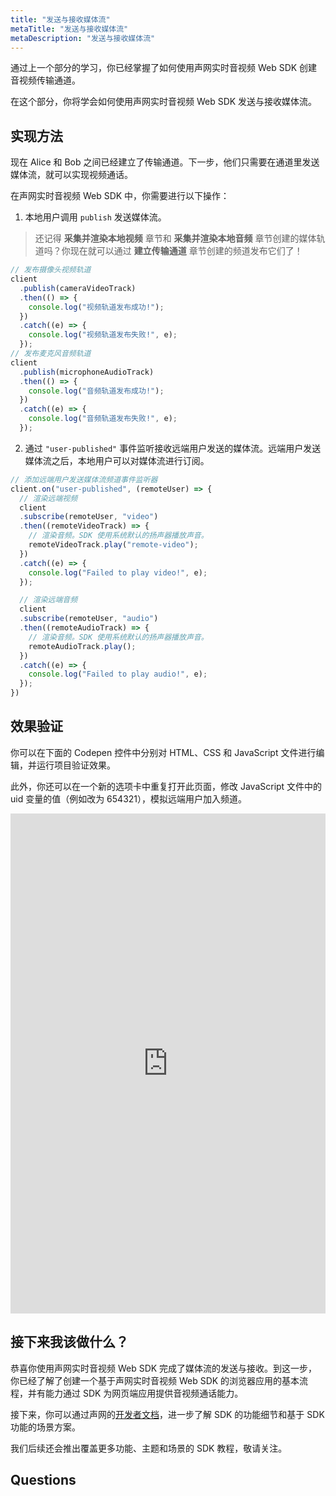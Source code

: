 ```yaml
---
title: "发送与接收媒体流"
metaTitle: "发送与接收媒体流"
metaDescription: "发送与接收媒体流"
---
```


通过上一个部分的学习，你已经掌握了如何使用声网实时音视频 Web SDK 创建音视频传输通道。

在这个部分，你将学会如何使用声网实时音视频 Web SDK 发送与接收媒体流。

## 实现方法

现在 Alice 和 Bob 之间已经建立了传输通道。下一步，他们只需要在通道里发送媒体流，就可以实现视频通话。

在声网实时音视频 Web SDK 中，你需要进行以下操作：

1. 本地用户调用 `publish` 发送媒体流。

  > 还记得 **采集并渲染本地视频** 章节和 **采集并渲染本地音频** 章节创建的媒体轨道吗？你现在就可以通过 **建立传输通道** 章节创建的频道发布它们了！

  ```javascript
  // 发布摄像头视频轨道
  client
    .publish(cameraVideoTrack)
    .then(() => {
      console.log("视频轨道发布成功!");
    })
    .catch((e) => {
      console.log("视频轨道发布失败!", e);
    });
  // 发布麦克风音频轨道
  client
    .publish(microphoneAudioTrack)
    .then(() => {
      console.log("音频轨道发布成功!");
    })
    .catch((e) => {
      console.log("音频轨道发布失败!", e);
    });
  ```

2. 通过 `"user-published"` 事件监听接收远端用户发送的媒体流。远端用户发送媒体流之后，本地用户可以对媒体流进行订阅。

  ```javascript
  // 添加远端用户发送媒体流频道事件监听器
  client.on("user-published", (remoteUser) => {
    // 渲染远端视频
    client
    .subscribe(remoteUser, "video")
    .then((remoteVideoTrack) => {
      // 渲染音频。SDK 使用系统默认的扬声器播放声音。
      remoteVideoTrack.play("remote-video");
    })
    .catch((e) => {
      console.log("Failed to play video!", e);
    });

    // 渲染远端音频
    client
    .subscribe(remoteUser, "audio")
    .then((remoteAudioTrack) => {
      // 渲染音频。SDK 使用系统默认的扬声器播放声音。
      remoteAudioTrack.play();
    })
    .catch((e) => {
      console.log("Failed to play audio!", e);
    });
  })
  ```

## 效果验证

你可以在下面的 Codepen 控件中分别对 HTML、CSS 和 JavaScript 文件进行编辑，并运行项目验证效果。

此外，你还可以在一个新的选项卡中重复打开此页面，修改 JavaScript 文件中的 uid 变量的值（例如改为 654321），模拟远端用户加入频道。

<iframe height="800" style="width: 100%;" scrolling="no" title="05: Send and receive media tracks" src="https://codepen.io/yamasite/embed/preview/ExbqWoE?default-tab=js%2Cresult&editable=true" frameborder="no" loading="lazy" allowtransparency="true" allowfullscreen="{true}" allow="camera;microphone">
  See the Pen <a href="https://codepen.io/yamasite/pen/ExbqWoE">
  05: Send and receive media tracks</a> by Lutkin Wang (<a href="https://codepen.io/yamasite">@yamasite</a>)
  on <a href="https://codepen.io">CodePen</a>.
</iframe>

## 接下来我该做什么？

恭喜你使用声网实时音视频 Web SDK 完成了媒体流的发送与接收。到这一步，你已经了解了创建一个基于声网实时音视频 Web SDK 的浏览器应用的基本流程，并有能力通过 SDK 为网页端应用提供音视频通话能力。

接下来，你可以通过声网的[开发者文档](https://docs.agora.io/cn/Video/product_video?platform=Web)，进一步了解 SDK 的功能细节和基于 SDK 功能的场景方案。

我们后续还会推出覆盖更多功能、主题和场景的 SDK 教程，敬请关注。

## Questions

<Newquiz05 />